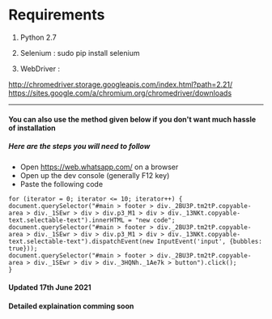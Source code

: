 # Requirements


1) Python 2.7

2) Selenium : sudo pip install selenium

3) WebDriver : 

http://chromedriver.storage.googleapis.com/index.html?path=2.21/
https://sites.google.com/a/chromium.org/chromedriver/downloads



------------------------

#### You can also use the method given below if you don't want much hassle of installation


##### Here are the steps you will need to follow

 - Open https://web.whatsapp.com/ on a browser
 - Open up the dev console (generally F12 key)
 - Paste the following code

 ```
for (iterator = 0; iterator <= 10; iterator++) {
document.querySelector("#main > footer > div._2BU3P.tm2tP.copyable-area > div._1SEwr > div > div.p3_M1 > div > div._13NKt.copyable-text.selectable-text").innerHTML = "new code";
document.querySelector("#main > footer > div._2BU3P.tm2tP.copyable-area > div._1SEwr > div > div.p3_M1 > div > div._13NKt.copyable-text.selectable-text").dispatchEvent(new InputEvent('input', {bubbles: true}));
document.querySelector("#main > footer > div._2BU3P.tm2tP.copyable-area > div._1SEwr > div > div._3HQNh._1Ae7k > button").click();
}

```
#### Updated 17th June 2021

#### Detailed explaination comming soon
